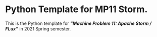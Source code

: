 # Python Template for MP11 Storm.

This is the Python template for ***"Machine Problem 11: Apache Storm / FLux"*** in 2021 Spring semester.

